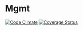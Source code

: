 Mgmt
====

[![Code Climate](https://codeclimate.com/github/Wolox/mgmt.png)](https://codeclimate.com/github/Wolox/mgmt)
[![Coverage Status](https://coveralls.io/repos/Wolox/mgmt/badge.png?branch=master)](https://coveralls.io/r/Wolox/mgmt)

